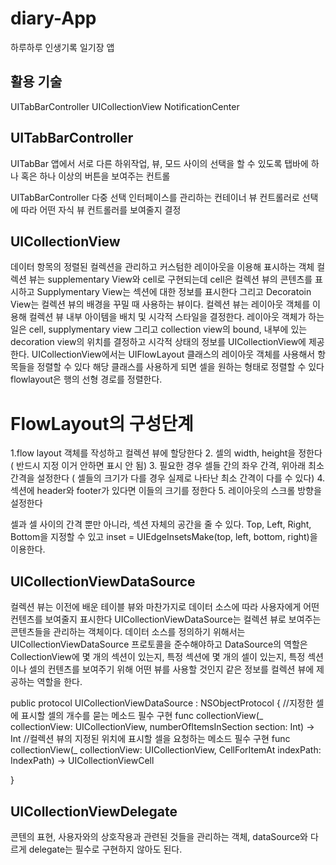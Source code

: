 # diary-App
하루하루 인생기록 일기장 앱

## 활용 기술
UITabBarController
UICollectionView
NotificationCenter

## UITabBarController

UITabBar
앱에서 서로 다른 하위작업, 뷰, 모드 사이의 선택을 할 수 있도록
탭바에 하나 혹은 하나 이상의 버튼을 보여주는 컨트롤

UITabBarController
다중 선택 인터페이스를 관리하는 컨테이너 뷰 컨트롤러로 선택에 따라 어떤 자식 뷰 컨트롤러를 보여줄지 결정

## UICollectionView
데이터 항목의 정렬된 컬렉션을 관리하고 커스텀한 레이아웃을 이용해 표시하는 객체 
컬렉션 뷰는 supplementary View와 cell로 구현되는데
cell은 컬렉션 뷰의 콘텐츠를 표시하고
Supplymentary View는 섹션에 대한 정보를 표시한다
그리고 Decoratoin View는 컬렉션 뷰의 배경을 꾸밀 때 사용하는 뷰이다.
컬렉션 뷰는 레이아웃 객체를 이용해 컬렉션 뷰 내부 아이템을 배치 및 시각적 스타일을 결정한다.
레이아웃 객체가 하는 일은 cell, supplymentary view 그리고 collection view의 bound, 내부에 있는 decoration view의 위치를 결정하고
시각적 상태의 정보를 UICollectionView에 제공한다.
UICollectionView에서는 UIFlowLayout 클래스의 레이아웃 객체를 사용해서 항목들을 정렬할 수 있다
해당 클래스를 사용하게 되면 셀을 원하는 형태로 정렬할 수 있다
flowlayout은 행의 선형 경로를 정렬한다.

# FlowLayout의 구성단계
1.flow layout 객체를 작성하고 컬렉션 뷰에 할당한다
2. 셀의 width, height을 정한다 ( 반드시 지정 이거 안하면 표시 안 됨)
3. 필요한 경우 셀들 간의 좌우 간격, 위아래 최소 간격을 설정한다 ( 셀들의 크기가 다를 경우 실제로 나타난 최소 간격이 다를 수 있다)
4. 섹션에 header와 footer가 있다면 이들의 크기를 정한다
5. 레이아웃의 스크롤 방향을 설정한다

셀과 셀 사이의 간격 뿐만 아니라, 섹션 자체의 공간을 줄 수 있다.
Top, Left, Right, Bottom을 지정할 수 있고
inset = UIEdgeInsetsMake(top, left, bottom, right)을 이용한다.

## UICollectionViewDataSource
컬렉션 뷰는 이전에 배운 테이블 뷰와 마찬가지로 데이터 소스에 따라 사용자에게 어떤 컨텐츠를 보여줄지 표시한다
UICollectionViewDataSource는 컬렉션 뷰로 보여주는 콘텐츠들을 관리하는 객체이다.
데이터 소스를 정의하기 위해서는 UICollectionViewDataSource 프로토콜을 준수해야하고
DataSource의 역할은 CollectionView에 몇 개의 섹션이 있는지, 특정 섹션에 몇 개의 셀이 있는지, 특정 섹션이나 셀의 컨텐츠를 보여주기 위해 어떤 뷰를 사용할 것인지 같은 정보를 컬렉션 뷰에 제공하는 역할을 한다.

public protocol UICollectionViewDataSource : NSObjectProtocol {
//지정한 셀에 표시할 셀의 개수를 묻는 메소드 필수 구현
  func collectionView(_ collectionView: UICollectionView, numberOfItemsInSection section: Int) -> Int
//컬렉션 뷰의 지정된 위치에 표시할 셀을 요청하는 메소드 필수 구현
 func collectionView(_ collectionView: UICollectionView, CellForItemAt indexPath: IndexPath) -> UICollectionViewCell

 }
 
 ## UICollectionViewDelegate
 콘텐의 표현, 사용자와의 상호작용과 관련된 것들을 관리하는 객체, dataSource와 다르게 delegate는 필수로 구현하지 않아도 된다.
 
